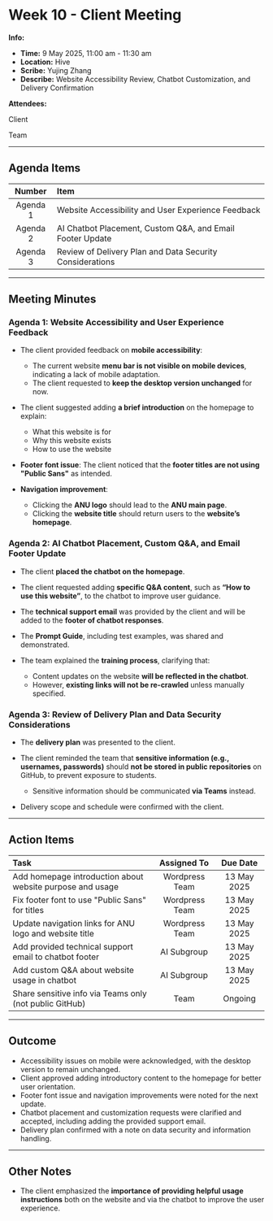 # Week 10 - Client Meeting

**Info:**

* **Time:** 9 May 2025, 11:00 am - 11:30 am
* **Location:** Hive
* **Scribe:** Yujing Zhang
* **Describe:** Website Accessibility Review, Chatbot Customization, and Delivery Confirmation

**Attendees:**

Client

Team

---

## Agenda Items

|  Number  | Item                                                       |
| :------: | :--------------------------------------------------------- |
| Agenda 1 | Website Accessibility and User Experience Feedback         |
| Agenda 2 | AI Chatbot Placement, Custom Q\&A, and Email Footer Update |
| Agenda 3 | Review of Delivery Plan and Data Security Considerations   |

---

## Meeting Minutes

### Agenda 1: Website Accessibility and User Experience Feedback

* The client provided feedback on **mobile accessibility**:

    * The current website **menu bar is not visible on mobile devices**, indicating a lack of mobile adaptation.
    * The client requested to **keep the desktop version unchanged** for now.
* The client suggested adding **a brief introduction** on the homepage to explain:

    * What this website is for
    * Why this website exists
    * How to use the website
* **Footer font issue**: The client noticed that the **footer titles are not using "Public Sans"** as intended.
* **Navigation improvement**:

    * Clicking the **ANU logo** should lead to the **ANU main page**.
    * Clicking the **website title** should return users to the **website’s homepage**.

### Agenda 2: AI Chatbot Placement, Custom Q\&A, and Email Footer Update

* The client **placed the chatbot on the homepage**.
* The client requested adding **specific Q\&A content**, such as **“How to use this website”**, to the chatbot to improve user guidance.
* The **technical support email** was provided by the client and will be added to the **footer of chatbot responses**.
* The **Prompt Guide**, including test examples, was shared and demonstrated.
* The team explained the **training process**, clarifying that:

    * Content updates on the website **will be reflected in the chatbot**.
    * However, **existing links will not be re-crawled** unless manually specified.

### Agenda 3: Review of Delivery Plan and Data Security Considerations

* The **delivery plan** was presented to the client.
* The client reminded the team that **sensitive information (e.g., usernames, passwords)** should **not be stored in public repositories** on GitHub, to prevent exposure to students.

    * Sensitive information should be communicated **via Teams** instead.
* Delivery scope and schedule were confirmed with the client.

---

## Action Items

| Task                                                      |   Assigned To  |   Due Date  |
| :-------------------------------------------------------- | :------------: | :---------: |
| Add homepage introduction about website purpose and usage | Wordpress Team | 13 May 2025 |
| Fix footer font to use "Public Sans" for titles           | Wordpress Team | 13 May 2025 |
| Update navigation links for ANU logo and website title    | Wordpress Team | 13 May 2025 |
| Add provided technical support email to chatbot footer    |   AI Subgroup  | 13 May 2025 |
| Add custom Q\&A about website usage in chatbot            |   AI Subgroup  | 13 May 2025 |
| Share sensitive info via Teams only (not public GitHub)   |      Team      |   Ongoing   |

---

## Outcome

* Accessibility issues on mobile were acknowledged, with the desktop version to remain unchanged.
* Client approved adding introductory content to the homepage for better user orientation.
* Footer font issue and navigation improvements were noted for the next update.
* Chatbot placement and customization requests were clarified and accepted, including adding the provided support email.
* Delivery plan confirmed with a note on data security and information handling.

---

## Other Notes

* The client emphasized the **importance of providing helpful usage instructions** both on the website and via the chatbot to improve the user experience.

